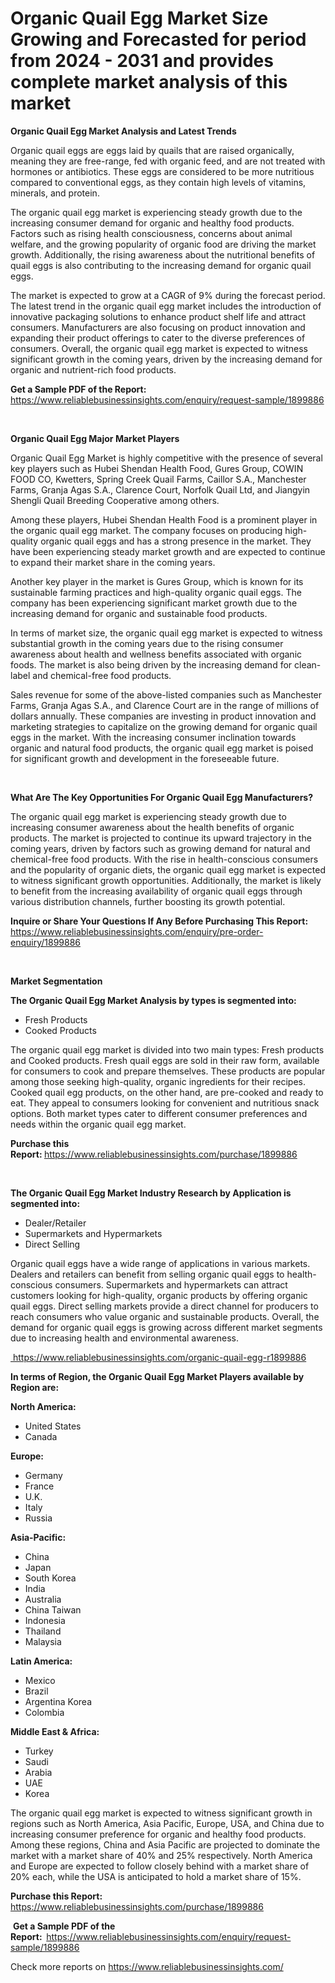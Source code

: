 <p><h1>Organic Quail Egg Market Size Growing and Forecasted for period from 2024 - 2031 and provides complete market analysis of this market</h1></p><p><strong>Organic Quail Egg Market Analysis and Latest Trends</strong></p>
<p><p>Organic quail eggs are eggs laid by quails that are raised organically, meaning they are free-range, fed with organic feed, and are not treated with hormones or antibiotics. These eggs are considered to be more nutritious compared to conventional eggs, as they contain high levels of vitamins, minerals, and protein.</p><p>The organic quail egg market is experiencing steady growth due to the increasing consumer demand for organic and healthy food products. Factors such as rising health consciousness, concerns about animal welfare, and the growing popularity of organic food are driving the market growth. Additionally, the rising awareness about the nutritional benefits of quail eggs is also contributing to the increasing demand for organic quail eggs.</p><p>The market is expected to grow at a CAGR of 9% during the forecast period. The latest trend in the organic quail egg market includes the introduction of innovative packaging solutions to enhance product shelf life and attract consumers. Manufacturers are also focusing on product innovation and expanding their product offerings to cater to the diverse preferences of consumers. Overall, the organic quail egg market is expected to witness significant growth in the coming years, driven by the increasing demand for organic and nutrient-rich food products.</p></p>
<p><strong>Get a Sample PDF of the Report:&nbsp;</strong> <a href="https://www.reliablebusinessinsights.com/enquiry/request-sample/1899886">https://www.reliablebusinessinsights.com/enquiry/request-sample/1899886</a></p>
<p>&nbsp;</p>
<p><strong>Organic Quail Egg Major Market Players</strong></p>
<p><p>Organic Quail Egg Market is highly competitive with the presence of several key players such as Hubei Shendan Health Food, Gures Group, COWIN FOOD CO, Kwetters, Spring Creek Quail Farms, Caillor S.A., Manchester Farms, Granja Agas S.A., Clarence Court, Norfolk Quail Ltd, and Jiangyin Shengli Quail Breeding Cooperative among others.</p><p>Among these players, Hubei Shendan Health Food is a prominent player in the organic quail egg market. The company focuses on producing high-quality organic quail eggs and has a strong presence in the market. They have been experiencing steady market growth and are expected to continue to expand their market share in the coming years.</p><p>Another key player in the market is Gures Group, which is known for its sustainable farming practices and high-quality organic quail eggs. The company has been experiencing significant market growth due to the increasing demand for organic and sustainable food products.</p><p>In terms of market size, the organic quail egg market is expected to witness substantial growth in the coming years due to the rising consumer awareness about health and wellness benefits associated with organic foods. The market is also being driven by the increasing demand for clean-label and chemical-free food products.</p><p>Sales revenue for some of the above-listed companies such as Manchester Farms, Granja Agas S.A., and Clarence Court are in the range of millions of dollars annually. These companies are investing in product innovation and marketing strategies to capitalize on the growing demand for organic quail eggs in the market. With the increasing consumer inclination towards organic and natural food products, the organic quail egg market is poised for significant growth and development in the foreseeable future.</p></p>
<p>&nbsp;</p>
<p><strong>What Are The Key Opportunities For Organic Quail Egg Manufacturers?</strong></p>
<p><p>The organic quail egg market is experiencing steady growth due to increasing consumer awareness about the health benefits of organic products. The market is projected to continue its upward trajectory in the coming years, driven by factors such as growing demand for natural and chemical-free food products. With the rise in health-conscious consumers and the popularity of organic diets, the organic quail egg market is expected to witness significant growth opportunities. Additionally, the market is likely to benefit from the increasing availability of organic quail eggs through various distribution channels, further boosting its growth potential.</p></p>
<p><strong>Inquire or Share Your Questions If Any Before Purchasing This Report:</strong> <a href="https://www.reliablebusinessinsights.com/enquiry/pre-order-enquiry/1899886">https://www.reliablebusinessinsights.com/enquiry/pre-order-enquiry/1899886</a></p>
<p>&nbsp;</p>
<p><strong>Market Segmentation</strong></p>
<p><strong>The Organic Quail Egg Market Analysis by types is segmented into:</strong></p>
<p><ul><li>Fresh Products</li><li>Cooked Products</li></ul></p>
<p><p>The organic quail egg market is divided into two main types: Fresh products and Cooked products. Fresh quail eggs are sold in their raw form, available for consumers to cook and prepare themselves. These products are popular among those seeking high-quality, organic ingredients for their recipes. Cooked quail egg products, on the other hand, are pre-cooked and ready to eat. They appeal to consumers looking for convenient and nutritious snack options. Both market types cater to different consumer preferences and needs within the organic quail egg market.</p></p>
<p><strong>Purchase this Report:&nbsp;</strong><a href="https://www.reliablebusinessinsights.com/purchase/1899886">https://www.reliablebusinessinsights.com/purchase/1899886</a></p>
<p>&nbsp;</p>
<p><strong>The Organic Quail Egg Market Industry Research by Application is segmented into:</strong></p>
<p><ul><li>Dealer/Retailer</li><li>Supermarkets and Hypermarkets</li><li>Direct Selling</li></ul></p>
<p><p>Organic quail eggs have a wide range of applications in various markets. Dealers and retailers can benefit from selling organic quail eggs to health-conscious consumers. Supermarkets and hypermarkets can attract customers looking for high-quality, organic products by offering organic quail eggs. Direct selling markets provide a direct channel for producers to reach consumers who value organic and sustainable products. Overall, the demand for organic quail eggs is growing across different market segments due to increasing health and environmental awareness.</p></p>
<p><a href="https://www.reliablebusinessinsights.com/organic-quail-egg-r1899886">&nbsp;https://www.reliablebusinessinsights.com/organic-quail-egg-r1899886</a></p>
<p><strong>In terms of Region, the Organic Quail Egg Market Players available by Region are:</strong></p>
<p>
    <p> <strong> North America: </strong>
        <ul>
            <li>United States</li>
            <li>Canada</li>
        </ul>
        </p> 
    <p> <strong> Europe: </strong>
        <ul>
            <li>Germany</li>
            <li>France</li>
            <li>U.K.</li>
            <li>Italy</li>
            <li>Russia</li>
        </ul>
        </p> 
    <p> <strong> Asia-Pacific: </strong>
        <ul>
            <li>China</li>
            <li>Japan</li>
            <li>South Korea</li>
            <li>India</li>
            <li>Australia</li>
            <li>China Taiwan</li>
            <li>Indonesia</li>
            <li>Thailand</li>
            <li>Malaysia</li>
        </ul>
        </p> 
    <p> <strong> Latin America: </strong>
        <ul>
            <li>Mexico</li>
            <li>Brazil</li>
            <li>Argentina Korea</li>
            <li>Colombia</li>
        </ul>
        </p> 
    <p> <strong> Middle East & Africa: </strong>
        <ul>
            <li>Turkey</li>
            <li>Saudi</li>
            <li>Arabia</li>
            <li>UAE</li>
            <li>Korea</li>
        </ul>
    </p>
    </p>
<p><p>The organic quail egg market is expected to witness significant growth in regions such as North America, Asia Pacific, Europe, USA, and China due to increasing consumer preference for organic and healthy food products. Among these regions, China and Asia Pacific are projected to dominate the market with a market share of 40% and 25% respectively. North America and Europe are expected to follow closely behind with a market share of 20% each, while the USA is anticipated to hold a market share of 15%.</p></p>
<p><strong>Purchase this Report: </strong><a href="https://www.reliablebusinessinsights.com/purchase/1899886">https://www.reliablebusinessinsights.com/purchase/1899886</a></p>
<p>&nbsp;<strong>Get a Sample PDF of the Report:&nbsp;&nbsp;</strong><a href="https://www.reliablebusinessinsights.com/enquiry/request-sample/1899886">https://www.reliablebusinessinsights.com/enquiry/request-sample/1899886</a></p>
<p><strong></strong></p>
<p>Check more reports on <a href="https://www.reliablebusinessinsights.com/">https://www.reliablebusinessinsights.com/</a></p>
